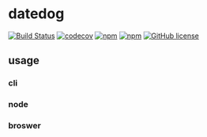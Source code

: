 # datedog 

[![Build Status](https://travis-ci.org/hanzichi/datedog.svg?branch=master)](https://travis-ci.org/hanzichi/datedog)
[![codecov](https://codecov.io/gh/hanzichi/datedog/branch/master/graph/badge.svg)](https://codecov.io/gh/hanzichi/datedog)
[![npm](https://img.shields.io/npm/v/datedog.svg?style=flat)](https://www.npmjs.com/package/datedog)
[![npm](https://img.shields.io/npm/dt/datedog.svg?style=flat)](https://www.npmjs.com/package/datedog)
[![GitHub license](https://img.shields.io/badge/license-MIT-blue.svg)](https://raw.githubusercontent.com/hanzichi/datedog/master/LICENSE)

## usage

### cli 

### node

### broswer

